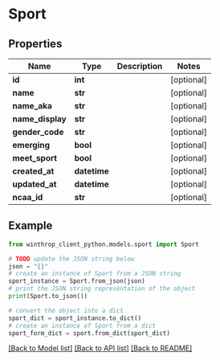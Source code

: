 # Sport


## Properties

Name | Type | Description | Notes
------------ | ------------- | ------------- | -------------
**id** | **int** |  | [optional] 
**name** | **str** |  | [optional] 
**name_aka** | **str** |  | [optional] 
**name_display** | **str** |  | [optional] 
**gender_code** | **str** |  | [optional] 
**emerging** | **bool** |  | [optional] 
**meet_sport** | **bool** |  | [optional] 
**created_at** | **datetime** |  | [optional] 
**updated_at** | **datetime** |  | [optional] 
**ncaa_id** | **str** |  | [optional] 

## Example

```python
from winthrop_client_python.models.sport import Sport

# TODO update the JSON string below
json = "{}"
# create an instance of Sport from a JSON string
sport_instance = Sport.from_json(json)
# print the JSON string representation of the object
print(Sport.to_json())

# convert the object into a dict
sport_dict = sport_instance.to_dict()
# create an instance of Sport from a dict
sport_form_dict = sport.from_dict(sport_dict)
```
[[Back to Model list]](../README.md#documentation-for-models) [[Back to API list]](../README.md#documentation-for-api-endpoints) [[Back to README]](../README.md)


